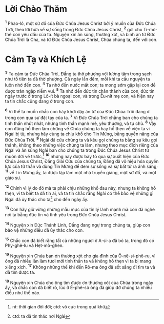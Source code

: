 # Lời Chào Thăm
<sup><b>1</b></sup> Phao-lô, một sứ đồ của Đức Chúa Jesus Christ bởi ý muốn của Đức Chúa Trời, theo lời hứa về sự sống trong Đức Chúa Jesus Christ, <sup><b>2</b></sup> gởi cho Ti-mô-thê con yêu dấu của ta. Nguyện xin ân sủng, thương xót, và bình an từ Đức Chúa Trời là Cha, và từ Đức Chúa Jesus Christ, Chúa chúng ta, đến với con.

# Cảm Tạ và Khích Lệ
<sup><b>3</b></sup> Ta cảm tạ Đức Chúa Trời, Đấng ta thờ phượng với lương tâm trong sạch như tổ tiên ta đã thờ phượng. Cả ngày lẫn đêm, mỗi khi ta cầu nguyện ta luôn nhớ đến con. <sup><b>4</b></sup> Ta nhớ đến nước mắt con; ta mong sớm gặp lại con để được tràn ngập niềm vui. <sup><b>5</b></sup> Ta nhớ đến đức tin chân thành của con, đức tin ngày trước ở trong Lô-ít bà ngoại con, và trong Êu-nít mẹ con, và hiện nay ta tin chắc cũng đang ở trong con.

<sup><b>6</b></sup> Vì thế ta muốn nhắc con hãy khơi dậy ân tứ của Đức Chúa Trời đang ở trong con qua sự đặt tay của ta. <sup><b>7</b></sup> Vì Đức Chúa Trời chẳng ban cho chúng ta tinh thần nhút nhát, nhưng tinh thần mạnh mẽ, yêu thương, và tự chủ. <sup><b>8</b></sup> Vậy con đừng hổ thẹn làm chứng về Chúa chúng ta hay hổ thẹn về việc ta vì Ngài bị tù, nhưng hãy cùng ta chịu khổ cho Tin Mừng, bằng quyền năng của Đức Chúa Trời. <sup><b>9</b></sup> Ngài đã cứu chúng ta và kêu gọi chúng ta bằng sự kêu gọi thánh, không theo những việc chúng ta làm, nhưng theo mục đích riêng của Ngài và ân sủng Ngài ban cho chúng ta trong Đức Chúa Jesus Christ từ muôn đời về trước,[^1-f6d1f956-8f2c-4d59-8763-d383c3d6c769] <sup><b>10</b></sup> nhưng nay được bày tỏ qua sự xuất hiện của Đức Chúa Jesus Christ, Đấng Giải Cứu của chúng ta, Đấng đã vô hiệu hóa quyền lực của tử thần và dùng Tin Mừng để đem sự sống và sự bất tử ra ánh sáng; <sup><b>11</b></sup> về Tin Mừng ấy, ta được lập làm một nhà truyền giảng, một sứ đồ, và một giáo sư.

<sup><b>12</b></sup> Chính vì lý do đó mà ta phải chịu những khổ đau này, nhưng ta không hổ thẹn, vì ta biết ta đã tin ai, và ta tin chắc rằng Ngài có thể bảo vệ những gì Ngài đã ủy thác cho ta[^2-f6d1f956-8f2c-4d59-8763-d383c3d6c769] cho đến ngày ấy.

<sup><b>13</b></sup> Con hãy giữ vững những mẫu mực của tín lý lành mạnh mà con đã nghe nơi ta bằng đức tin và tình yêu trong Đức Chúa Jesus Christ.

<sup><b>14</b></sup> Nguyện xin Đức Thánh Linh, Đấng đang ngự trong chúng ta, giúp con bảo vệ những điều đã ủy thác cho con.

<sup><b>15</b></sup> Chắc con đã biết rằng tất cả những người ở A-si-a đã bỏ ta, trong đó có Phy-ghê-lu và Hẹt-mô-ghen.

<sup><b>16</b></sup> Nguyện xin Chúa ban ơn thương xót cho gia đình của Ô-nê-si-phô-ru, vì ông đã nhiều lần làm tươi mới tinh thần ta và không hổ thẹn vì ta bị mang xiềng xích. <sup><b>17</b></sup> Không những thế khi đến Rô-ma ông đã sốt sắng đi tìm ta và đã tìm được ta.

<sup><b>18</b></sup> Nguyện xin Chúa cho ông tìm được ơn thương xót của Chúa trong ngày ấy, và chắc con đã biết rõ, lúc ở Ê-phê-sô ông đã giúp đỡ chúng ta nhiều điều như thế nào.

[^1-f6d1f956-8f2c-4d59-8763-d383c3d6c769]: nt: thời gian đời đời; ctd: vô cực trong quá khứ
[^2-f6d1f956-8f2c-4d59-8763-d383c3d6c769]: ctd: ta đã tín thác nơi Ngài